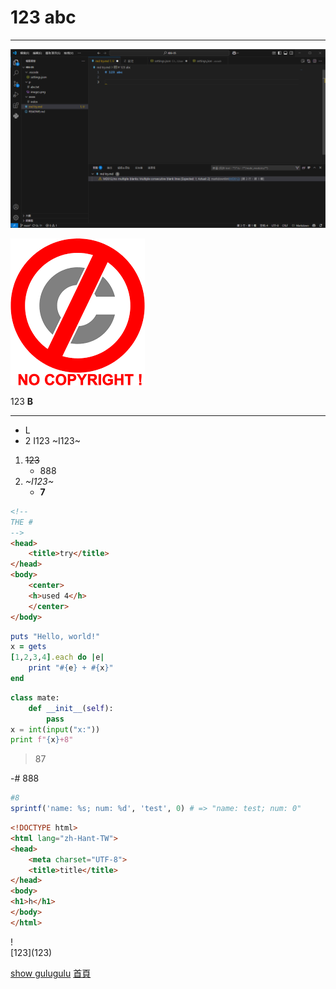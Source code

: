 # 123 abc

---

![alt text](image.png)

![test](https://raw.githubusercontent.com/PigPeneral/406-05/refs/heads/main/p/images.png)

123
**B**

---

- L
- 2
I123
~I123~

1. ~~123~~
    - 888
2. _~I123~_
    - **7**

```html
<!--
THE #
-->
<head>
    <title>try</title>
</head>
<body>
    <center>
    <h>used 4</h>
    </center>
</body>
```

```ruby
puts "Hello, world!"
x = gets
[1,2,3,4].each do |e|
    print "#{e} + #{x}"
end
```

```python
class mate:
    def __init__(self):
        pass
x = int(input("x:"))
print f"{x}+8"
```

> 87

-# 888

````ruby
#8
sprintf('name: %s; num: %d', 'test', 0) # => "name: test; num: 0"
````

````html
<!DOCTYPE html>
<html lang="zh-Hant-TW">
<head>
    <meta charset="UTF-8">
    <title>title</title>
</head>
<body>
<h1>h</h1>
</body>
</html>
````

\!\
[123\](123\)

[show gulugulu](www.google.com)
[首頁](www/index)
